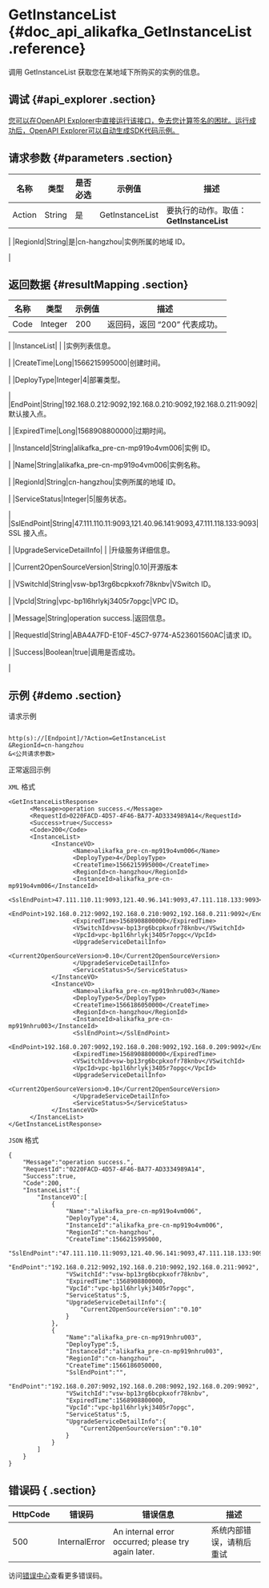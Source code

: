 # GetInstanceList {#doc_api_alikafka_GetInstanceList .reference}

调用 GetInstanceList 获取您在某地域下所购买的实例的信息。

## 调试 {#api_explorer .section}

[您可以在OpenAPI Explorer中直接运行该接口，免去您计算签名的困扰。运行成功后，OpenAPI Explorer可以自动生成SDK代码示例。](https://api.aliyun.com/#product=alikafka&api=GetInstanceList&type=RPC&version=2018-10-15)

## 请求参数 {#parameters .section}

|名称|类型|是否必选|示例值|描述|
|--|--|----|---|--|
|Action|String|是|GetInstanceList|要执行的动作。取值：**GetInstanceList**

 |
|RegionId|String|是|cn-hangzhou|实例所属的地域 ID。

 |

## 返回数据 {#resultMapping .section}

|名称|类型|示例值|描述|
|--|--|---|--|
|Code|Integer|200|返回码，返回 “200” 代表成功。

 |
|InstanceList| | |实例列表信息。

 |
|CreateTime|Long|1566215995000|创建时间。

 |
|DeployType|Integer|4|部署类型。

 |
|EndPoint|String|192.168.0.212:9092,192.168.0.210:9092,192.168.0.211:9092|默认接入点。

 |
|ExpiredTime|Long|1568908800000|过期时间。

 |
|InstanceId|String|alikafka\_pre-cn-mp919o4vm006|实例 ID。

 |
|Name|String|alikafka\_pre-cn-mp919o4vm006|实例名称。

 |
|RegionId|String|cn-hangzhou|实例所属的地域 ID。

 |
|ServiceStatus|Integer|5|服务状态。

 |
|SslEndPoint|String|47.111.110.11:9093,121.40.96.141:9093,47.111.118.133:9093|SSL 接入点。

 |
|UpgradeServiceDetailInfo| | |升级服务详细信息。

 |
|Current2OpenSourceVersion|String|0.10|开源版本

 |
|VSwitchId|String|vsw-bp13rg6bcpkxofr78knbv|VSwitch ID。

 |
|VpcId|String|vpc-bp1l6hrlykj3405r7opgc|VPC ID。

 |
|Message|String|operation success.|返回信息。

 |
|RequestId|String|ABA4A7FD-E10F-45C7-9774-A523601560AC|请求 ID。

 |
|Success|Boolean|true|调用是否成功。

 |

## 示例 {#demo .section}

请求示例

``` {#request_demo}

http(s)://[Endpoint]/?Action=GetInstanceList
&RegionId=cn-hangzhou
&<公共请求参数>

```

正常返回示例

`XML` 格式

``` {#xml_return_success_demo}
<GetInstanceListResponse>
      <Message>operation success.</Message>
      <RequestId>0220FACD-4D57-4F46-BA77-AD3334989A14</RequestId>
      <Success>true</Success>
      <Code>200</Code>
      <InstanceList>
            <InstanceVO>
                  <Name>alikafka_pre-cn-mp919o4vm006</Name>
                  <DeployType>4</DeployType>
                  <CreateTime>1566215995000</CreateTime>
                  <RegionId>cn-hangzhou</RegionId>
                  <InstanceId>alikafka_pre-cn-mp919o4vm006</InstanceId>
                  <SslEndPoint>47.111.110.11:9093,121.40.96.141:9093,47.111.118.133:9093</SslEndPoint>
                  <EndPoint>192.168.0.212:9092,192.168.0.210:9092,192.168.0.211:9092</EndPoint>
                  <ExpiredTime>1568908800000</ExpiredTime>
                  <VSwitchId>vsw-bp13rg6bcpkxofr78knbv</VSwitchId>
                  <VpcId>vpc-bp1l6hrlykj3405r7opgc</VpcId>
                  <UpgradeServiceDetailInfo>
                        <Current2OpenSourceVersion>0.10</Current2OpenSourceVersion>
                  </UpgradeServiceDetailInfo>
                  <ServiceStatus>5</ServiceStatus>
            </InstanceVO>
            <InstanceVO>
                  <Name>alikafka_pre-cn-mp919nhru003</Name>
                  <DeployType>5</DeployType>
                  <CreateTime>1566186050000</CreateTime>
                  <RegionId>cn-hangzhou</RegionId>
                  <InstanceId>alikafka_pre-cn-mp919nhru003</InstanceId>
                  <SslEndPoint></SslEndPoint>
                  <EndPoint>192.168.0.207:9092,192.168.0.208:9092,192.168.0.209:9092</EndPoint>
                  <ExpiredTime>1568908800000</ExpiredTime>
                  <VSwitchId>vsw-bp13rg6bcpkxofr78knbv</VSwitchId>
                  <VpcId>vpc-bp1l6hrlykj3405r7opgc</VpcId>
                  <UpgradeServiceDetailInfo>
                        <Current2OpenSourceVersion>0.10</Current2OpenSourceVersion>
                  </UpgradeServiceDetailInfo>
                  <ServiceStatus>5</ServiceStatus>
            </InstanceVO>
      </InstanceList>
</GetInstanceListResponse>
```

`JSON` 格式

``` {#json_return_success_demo}
{
	"Message":"operation success.",
	"RequestId":"0220FACD-4D57-4F46-BA77-AD3334989A14",
	"Success":true,
	"Code":200,
	"InstanceList":{
		"InstanceVO":[
			{
				"Name":"alikafka_pre-cn-mp919o4vm006",
				"DeployType":4,
				"InstanceId":"alikafka_pre-cn-mp919o4vm006",
				"RegionId":"cn-hangzhou",
				"CreateTime":1566215995000,
				"SslEndPoint":"47.111.110.11:9093,121.40.96.141:9093,47.111.118.133:9093",
				"EndPoint":"192.168.0.212:9092,192.168.0.210:9092,192.168.0.211:9092",
				"VSwitchId":"vsw-bp13rg6bcpkxofr78knbv",
				"ExpiredTime":1568908800000,
				"VpcId":"vpc-bp1l6hrlykj3405r7opgc",
				"ServiceStatus":5,
				"UpgradeServiceDetailInfo":{
					"Current2OpenSourceVersion":"0.10"
				}
			},
			{
				"Name":"alikafka_pre-cn-mp919nhru003",
				"DeployType":5,
				"InstanceId":"alikafka_pre-cn-mp919nhru003",
				"RegionId":"cn-hangzhou",
				"CreateTime":1566186050000,
				"SslEndPoint":"",
				"EndPoint":"192.168.0.207:9092,192.168.0.208:9092,192.168.0.209:9092",
				"VSwitchId":"vsw-bp13rg6bcpkxofr78knbv",
				"ExpiredTime":1568908800000,
				"VpcId":"vpc-bp1l6hrlykj3405r7opgc",
				"ServiceStatus":5,
				"UpgradeServiceDetailInfo":{
					"Current2OpenSourceVersion":"0.10"
				}
			}
		]
	}
}
```

## 错误码 { .section}

|HttpCode|错误码|错误信息|描述|
|--------|---|----|--|
|500|InternalError|An internal error occurred; please try again later.|系统内部错误，请稍后重试|

访问[错误中心](https://error-center.aliyun.com/status/product/alikafka)查看更多错误码。

